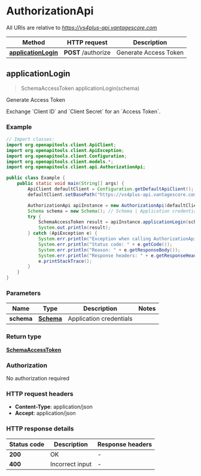# AuthorizationApi

All URIs are relative to *https://vs4plus-api.vantagescore.com*

| Method | HTTP request | Description |
|------------- | ------------- | -------------|
| [**applicationLogin**](AuthorizationApi.md#applicationLogin) | **POST** /authorize | Generate Access Token |



## applicationLogin

> SchemaAccessToken applicationLogin(schema)

Generate Access Token

Exchange &#x60;Client ID&#x60; and &#x60;Client Secret&#x60; for an &#x60;Access Token&#x60;.

### Example

```java
// Import classes:
import org.openapitools.client.ApiClient;
import org.openapitools.client.ApiException;
import org.openapitools.client.Configuration;
import org.openapitools.client.models.*;
import org.openapitools.client.api.AuthorizationApi;

public class Example {
    public static void main(String[] args) {
        ApiClient defaultClient = Configuration.getDefaultApiClient();
        defaultClient.setBasePath("https://vs4plus-api.vantagescore.com");

        AuthorizationApi apiInstance = new AuthorizationApi(defaultClient);
        Schema schema = new Schema(); // Schema | Application credentials
        try {
            SchemaAccessToken result = apiInstance.applicationLogin(schema);
            System.out.println(result);
        } catch (ApiException e) {
            System.err.println("Exception when calling AuthorizationApi#applicationLogin");
            System.err.println("Status code: " + e.getCode());
            System.err.println("Reason: " + e.getResponseBody());
            System.err.println("Response headers: " + e.getResponseHeaders());
            e.printStackTrace();
        }
    }
}
```

### Parameters


| Name | Type | Description  | Notes |
|------------- | ------------- | ------------- | -------------|
| **schema** | [**Schema**](Schema.md)| Application credentials | |

### Return type

[**SchemaAccessToken**](SchemaAccessToken.md)

### Authorization

No authorization required

### HTTP request headers

- **Content-Type**: application/json
- **Accept**: application/json


### HTTP response details
| Status code | Description | Response headers |
|-------------|-------------|------------------|
| **200** | OK |  -  |
| **400** | Incorrect input |  -  |

